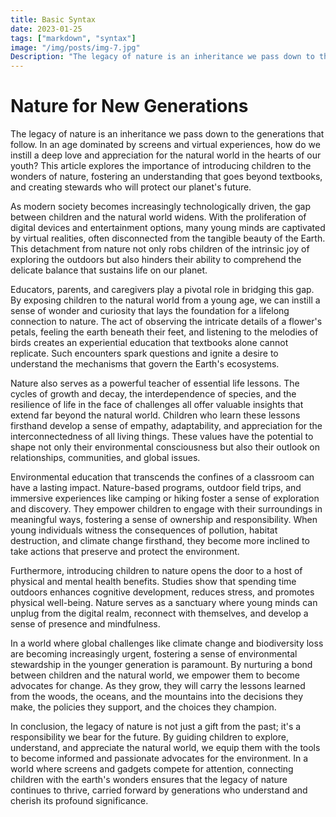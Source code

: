```yaml
---
title: Basic Syntax
date: 2023-01-25
tags: ["markdown", "syntax"]
image: "/img/posts/img-7.jpg"
Description: "The legacy of nature is an inheritance we pass down to the generations that follow. In an age dominated by screens and virtual experiences, how do we instill a deep love and appreciation for the natural world in the hearts of our youth? This article explores the importance of introducing children to the wonders of nature, fostering an understanding that goes beyond textbooks and creating stewards who will protect our planet's future."
---
```


# Nature for New Generations

The legacy of nature is an inheritance we pass down to the generations that follow. In an age dominated by screens and virtual experiences, how do we instill a deep love and appreciation for the natural world in the hearts of our youth? This article explores the importance of introducing children to the wonders of nature, fostering an understanding that goes beyond textbooks, and creating stewards who will protect our planet's future.

As modern society becomes increasingly technologically driven, the gap between children and the natural world widens. With the proliferation of digital devices and entertainment options, many young minds are captivated by virtual realities, often disconnected from the tangible beauty of the Earth. This detachment from nature not only robs children of the intrinsic joy of exploring the outdoors but also hinders their ability to comprehend the delicate balance that sustains life on our planet.

Educators, parents, and caregivers play a pivotal role in bridging this gap. By exposing children to the natural world from a young age, we can instill a sense of wonder and curiosity that lays the foundation for a lifelong connection to nature. The act of observing the intricate details of a flower's petals, feeling the earth beneath their feet, and listening to the melodies of birds creates an experiential education that textbooks alone cannot replicate. Such encounters spark questions and ignite a desire to understand the mechanisms that govern the Earth's ecosystems.

Nature also serves as a powerful teacher of essential life lessons. The cycles of growth and decay, the interdependence of species, and the resilience of life in the face of challenges all offer valuable insights that extend far beyond the natural world. Children who learn these lessons firsthand develop a sense of empathy, adaptability, and appreciation for the interconnectedness of all living things. These values have the potential to shape not only their environmental consciousness but also their outlook on relationships, communities, and global issues.

Environmental education that transcends the confines of a classroom can have a lasting impact. Nature-based programs, outdoor field trips, and immersive experiences like camping or hiking foster a sense of exploration and discovery. They empower children to engage with their surroundings in meaningful ways, fostering a sense of ownership and responsibility. When young individuals witness the consequences of pollution, habitat destruction, and climate change firsthand, they become more inclined to take actions that preserve and protect the environment.

Furthermore, introducing children to nature opens the door to a host of physical and mental health benefits. Studies show that spending time outdoors enhances cognitive development, reduces stress, and promotes physical well-being. Nature serves as a sanctuary where young minds can unplug from the digital realm, reconnect with themselves, and develop a sense of presence and mindfulness.

In a world where global challenges like climate change and biodiversity loss are becoming increasingly urgent, fostering a sense of environmental stewardship in the younger generation is paramount. By nurturing a bond between children and the natural world, we empower them to become advocates for change. As they grow, they will carry the lessons learned from the woods, the oceans, and the mountains into the decisions they make, the policies they support, and the choices they champion.

In conclusion, the legacy of nature is not just a gift from the past; it's a responsibility we bear for the future. By guiding children to explore, understand, and appreciate the natural world, we equip them with the tools to become informed and passionate advocates for the environment. In a world where screens and gadgets compete for attention, connecting children with the earth's wonders ensures that the legacy of nature continues to thrive, carried forward by generations who understand and cherish its profound significance.